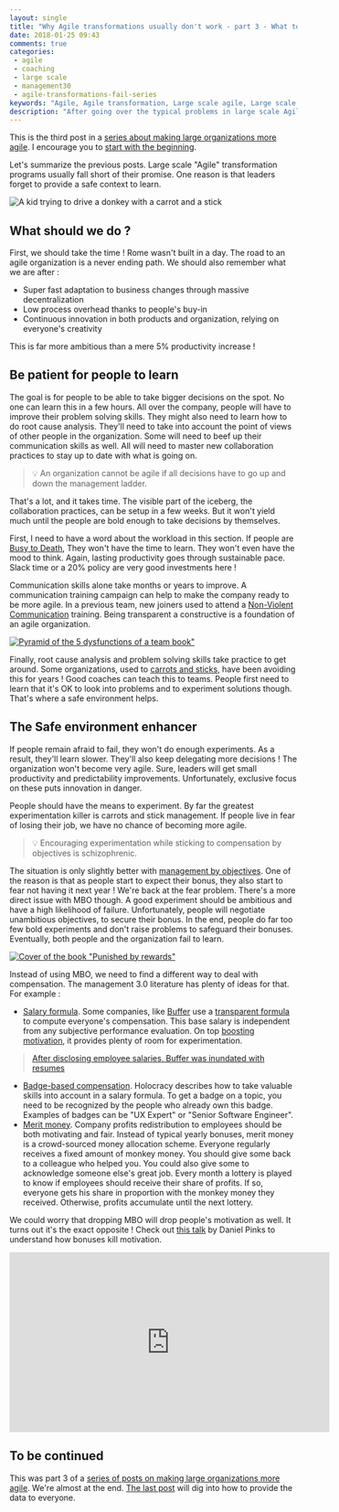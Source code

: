 ```yaml
---
layout: single
title: "Why Agile transformations usually don't work - part 3 - What to do"
date: 2018-01-25 09:43
comments: true
categories:
 - agile
 - coaching
 - large scale
 - management30
 - agile-transformations-fail-series
keywords: "Agile, Agile transformation, Large scale agile, Large scale agile transformation, Learning, Management 3.0, Transparent compensation"
description: "After going over the typical problems in large scale Agile transformations, I explain how patience and providing a right to fail are part of the answer."
---
```

This is the third post in a [series about making large organizations more agile]({{site.baseurl}}/categories/#agile-transformations-fail-series). I encourage you to [start with the beginning](/why-agile-transformations-usually-dont-work-part-1-the-situation/).

Let's summarize the previous posts. Large scale "Agile" transformation programs usually fall short of their promise. One reason is that leaders forget to provide a safe context to learn.

![A kid trying to drive a donkey with a carrot and a stick]({{site.url}}{{site.baseurl}}/imgs/2018-01-11-why-agile-transformations-usually-dont-work-part-3-what-to-do/donkey-carrot-stick.jpg)

## What should we do ?

First, we should take the time ! Rome wasn't built in a day. The road to an agile organization is a never ending path. We should also remember what we are after :

*   Super fast adaptation to business changes through massive decentralization
*   Low process overhead thanks to people's buy-in
*   Continuous innovation in both products and organization, relying on everyone's creativity

This is far more ambitious than a mere 5% productivity increase !

## Be patient for people to learn

The goal is for people to be able to take bigger decisions on the spot. No one can learn this in a few hours. All over the company, people will have to improve their problem solving skills. They might also need to learn how to do root cause analysis. They'll need to take into account the point of views of other people in the organization. Some will need to beef up their communication skills as well. All will need to master new collaboration practices to stay up to date with what is going on.

> 💡 An organization cannot be agile if all decisions have to go up and down the management ladder.

That's a lot, and it takes time. The visible part of the iceberg, the collaboration practices, can be setup in a few weeks. But it won't yield much until the people are bold enough to take decisions by themselves.

First, I need to have a word about the workload in this section. If people are [Busy to Death](http://barryoreilly.com/2017/05/31/busy-to-death/), They won't have the time to learn. They won't even have the mood to think. Again, lasting productivity goes through sustainable pace. Slack time or a 20% policy are very good investments here !

Communication skills alone take months or years to improve. A communication training campaign can help to make the company ready to be more agile. In a previous team, new joiners used to attend a [Non-Violent Communication](https://en.wikipedia.org/wiki/Nonviolent_Communication) training. Being transparent a constructive is a foundation of an agile organization.

[![Pyramid of the 5 dysfunctions of a team book"]({{site.url}}{{site.baseurl}}/imgs/2018-01-11-why-agile-transformations-usually-dont-work-part-3-what-to-do/5-dysfunctions-of-a-team.jpg)](https://www.amazon.com/Five-Dysfunctions-Team-Leadership-Fable/dp/0787960756/ref=sr_1_2?ie=UTF8&qid=1515736081&sr=8-2&keywords=five+dysfunctions+of+a+team)

Finally, root cause analysis and problem solving skills take practice to get around. Some organizations, used to [carrots and sticks](https://en.wikipedia.org/wiki/Carrot_and_stick), have been avoiding this for years ! Good coaches can teach this to teams. People first need to learn that it's OK to look into problems and to experiment solutions though. That's where a safe environment helps.

## The Safe environment enhancer

If people remain afraid to fail, they won't do enough experiments. As a result, they'll learn slower. They'll also keep delegating more decisions ! The organization won't become very agile. Sure, leaders will get small productivity and predictability improvements. Unfortunately, exclusive focus on these puts innovation in danger.

People should have the means to experiment. By far the greatest experimentation killer is carrots and stick management. If people live in fear of losing their job, we have no chance of becoming more agile.

> 💡 Encouraging experimentation while sticking to compensation by objectives is schizophrenic.

The situation is only slightly better with [management by objectives](https://en.wikipedia.org/wiki/Management_by_objectives). One of the reason is that as people start to expect their bonus, they also start to fear not having it next year ! We're back at the fear problem. There's a more direct issue with MBO though. A good experiment should be ambitious and have a high likelihood of failure. Unfortunately, people will negotiate unambitious objectives, to secure their bonus. In the end, people do far too few bold experiments and don't raise problems to safeguard their bonuses. Eventually, both people and the organization fail to learn.

[![Cover of the book "Punished by rewards"]({{site.url}}{{site.baseurl}}/imgs/2018-01-11-why-agile-transformations-usually-dont-work-part-3-what-to-do/punished-by-rewards.jpg)](https://www.amazon.com/Punished-Rewards-Trouble-Incentive-Praise/dp/0618001816)

Instead of using MBO, we need to find a different way to deal with compensation. The management 3.0 literature has plenty of ideas for that. For example :

*   [Salary formula](https://management30.com/practice/salary-formula/). Some companies, like [Buffer](https://buffer.com/) use a [transparent formula](https://buffer.com/salary) to compute everyone's compensation. This base salary is independent from any subjective performance evaluation. On top [boosting motivation](https://open.buffer.com/transparent-pay-revolution/), it provides plenty of room for experimentation.

> [After disclosing employee salaries, Buffer was inundated with resumes](https://qz.com/169147/applications-have-doubled-to-the-company-that-discloses-its-salaries/)

*   [Badge-based compensation](https://www.holacracy.org/badge-based-compensation-app/). Holocracy describes how to take valuable skills into account in a salary formula. To get a badge on a topic, you need to be recognized by the people who already own this badge. Examples of badges can be "UX Expert" or "Senior Software Engineer".
*   [Merit money](https://management30.com/practice/merit-money/). Company profits redistribution to employees should be both motivating and fair. Instead of typical yearly bonuses, merit money is a crowd-sourced money allocation scheme. Everyone regularly receives a fixed amount of monkey money. You should give some back to a colleague who helped you. You could also give some to acknowledge someone else's great job. Every month a lottery is played to know if employees should receive their share of profits. If so, everyone gets his share in proportion with the monkey money they received. Otherwise, profits accumulate until the next lottery.

We could worry that dropping MBO will drop people's motivation as well. It turns out it's the exact opposite ! Check out [this talk](https://www.youtube.com/watch?v=LFlvor6ZHdY) by Daniel Pinks to understand how bonuses kill motivation.

<iframe width="560" height="315" src="https://www.youtube.com/embed/LFlvor6ZHdY" frameborder="0" allow="autoplay; encrypted-media" allowfullscreen></iframe>

## To be continued

This was part 3 of a [series of posts on making large organizations more agile]({{site.baseurl}}/categories/#agile-transformations-fail-series). We're almost at the end. [The last post](/why-agile-transformations-usually-dont-work-part-4-transparency/) will dig into how to provide the data to everyone.

